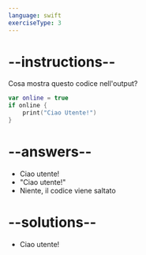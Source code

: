 ```yaml
---
language: swift
exerciseType: 3
---
```


# --instructions--

Cosa mostra questo codice nell'output?
```swift
var online = true
if online {
	print("Ciao Utente!")
}
```

# --answers--

- Ciao utente!
- "Ciao utente!"
- Niente, il codice viene saltato

# --solutions--

- Ciao utente!
